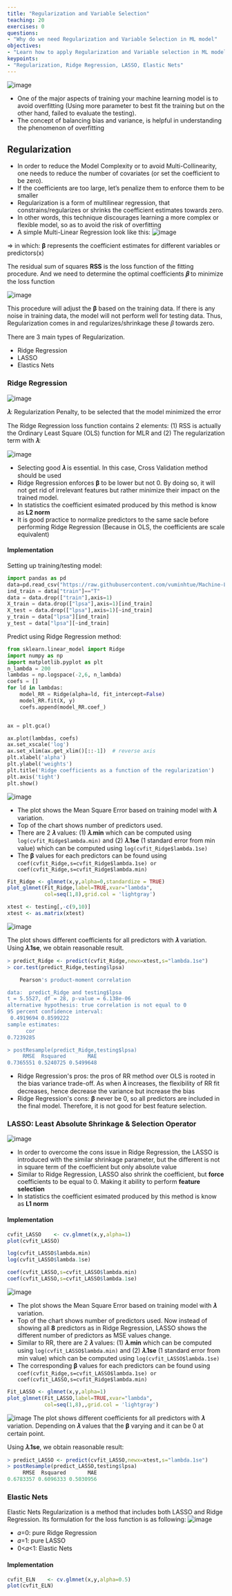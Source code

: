```yaml
---
title: "Regularization and Variable Selection"
teaching: 20
exercises: 0
questions:
- "Why do we need Regularization and Variable Selection in ML model"
objectives:
- "Learn how to apply Regularization and Variable selection in ML model"
keypoints:
- "Regularization, Ridge Regression, LASSO, Elastic Nets"
---
```

![image](https://user-images.githubusercontent.com/43855029/114340188-ff57bc80-9b24-11eb-826a-69cb444687d4.png)
- One of the major aspects of training your machine learning model is to avoid overfitting (Using more parameter to best fit the training but on the other hand, failed to evaluate the testing).
- The concept of balancing bias and variance, is helpful in understanding the phenomenon of overfitting

## Regularization
- In order to reduce the Model Complexity or to avoid Multi-Collinearity, one needs to reduce the number of covariates 
(or set the coefficient to be zero).
- If the coefficients are too large, let’s penalize them to enforce them to be smaller
- Regularization is a form of multilinear regression, that constrains/regularizes or shrinks the coefficient estimates towards zero.
- In other words, this technique discourages learning a more complex or flexible model, so as to avoid the risk of overfitting
- A simple Multi-Linear Regression look like this:
![image](https://user-images.githubusercontent.com/43855029/114416230-766d6f00-9b7e-11eb-800b-2b7a65782859.png)

=> in which: **β** represents the coefficient estimates for different variables or predictors(x)

The residual sum of squares **RSS** is the loss function of the fitting procedure.
And we need to determine the optimal coefficients **𝛽** to minimize the loss function

![image](https://user-images.githubusercontent.com/43855029/114417635-c39e1080-9b7f-11eb-8465-cbb9e0dff39e.png)

This procedure will adjust the **β** based on the training data. 
If there is any noise in training data, the model will not perform well for testing data. Thus, Regularization comes in and regularizes/shrinkage these 𝛽 towards zero.

There are 3 main types of Regularization. 
- Ridge Regression
- LASSO
- Elastics Nets

### Ridge Regression
![image](https://user-images.githubusercontent.com/43855029/114440609-58ad0380-9b98-11eb-8dd5-643428f60c31.png)

**𝜆**: Regularization Penalty, to be selected that the model minimized the error

The Ridge Regression loss function contains 2 elements: (1) RSS is actually the Ordinary Least Square (OLS) function for MLR and (2) The regularization term with **𝜆**:

![image](https://user-images.githubusercontent.com/43855029/114422155-04982400-9b84-11eb-9f87-65a3d7aec3f3.png)
- Selecting good **𝜆** is essential. In this case, Cross Validation method should be used
- Ridge Regression enforces **β** to be lower but not 0. By doing so, it will not get rid of irrelevant features but rather minimize their impact on the trained model.
- In statistics the coefficient esimated produced by this method is know as **L2 norm**
- It is good practice to normalize predictors to the same sacle before performing Ridge Regression (Because in OLS, the coefficients are scale equivalent)

#### Implementation
Setting up training/testing model:
```python
import pandas as pd
data=pd.read_csv("https://raw.githubusercontent.com/vuminhtue/Machine-Learning-Python/master/data/prostate_data.csv")
ind_train = data["train"]=="T"
data = data.drop(["train"],axis=1)
X_train = data.drop(["lpsa"],axis=1)[ind_train]
X_test = data.drop(["lpsa"],axis=1)[~ind_train]
y_train = data["lpsa"][ind_train]
y_test = data["lpsa"][~ind_train]
```
Predict using Ridge Regression method:
```python
from sklearn.linear_model import Ridge
import numpy as np
import matplotlib.pyplot as plt
n_lambda = 200
lambdas = np.logspace(-2,6, n_lambda)
coefs = []
for ld in lambdas:
    model_RR = Ridge(alpha=ld, fit_intercept=False)
    model_RR.fit(X, y)
    coefs.append(model_RR.coef_)


ax = plt.gca()

ax.plot(lambdas, coefs)
ax.set_xscale('log')
ax.set_xlim(ax.get_xlim()[::-1])  # reverse axis
plt.xlabel('alpha')
plt.ylabel('weights')
plt.title('Ridge coefficients as a function of the regularization')
plt.axis('tight')
plt.show()

```
![image](https://user-images.githubusercontent.com/43855029/114437356-70828880-9b94-11eb-9463-ca9d33b20746.png)

- The plot shows the Mean Square Error based on training model with **𝜆** variation. 
- Top of the chart shows number of predictors used.
- There are 2 **𝜆** values: (1) **𝜆.min** which can be computed using `log(cvfit_Ridge$lambda.min)` and (2) **𝜆.1se** (1 standard error from min value) which can be computed using `log(cvfit_Ridge$lambda.1se)`
- The **β** values for each predictors can be found using `coef(cvfit_Ridge,s=cvfit_Ridge$lambda.1se) or coef(cvfit_Ridge,s=cvfit_Ridge$lambda.min)`

```r
Fit_Ridge <- glmnet(x,y,alpha=0,standardize = TRUE)
plot_glmnet(Fit_Ridge,label=TRUE,xvar="lambda",
            col=seq(1,8),grid.col = 'lightgray')

xtest <- testing[,-c(9,10)]
xtest <- as.matrix(xtest)
```

![image](https://user-images.githubusercontent.com/43855029/114437734-ef77c100-9b94-11eb-94ac-df2794777c81.png)

The plot shows different coefficients for all predictors with **𝜆** variation.
Using **𝜆.1se**, we obtain reasonable result.

```r
> predict_Ridge <- predict(cvfit_Ridge,newx=xtest,s="lambda.1se")
> cor.test(predict_Ridge,testing$lpsa)

	Pearson's product-moment correlation

data:  predict_Ridge and testing$lpsa
t = 5.5527, df = 28, p-value = 6.138e-06
alternative hypothesis: true correlation is not equal to 0
95 percent confidence interval:
 0.4919694 0.8599222
sample estimates:
      cor 
0.7239285 

> postResample(predict_Ridge,testing$lpsa)
     RMSE  Rsquared       MAE 
0.7365551 0.5240725 0.5499648
```
- Ridge Regression's pros: the pros of RR method over OLS is rooted in the bias variance trade-off. As when **𝜆** increases, the flexibility of RR fit decreases, hence decrease the variance but increase the bias
- Ridge Regression's cons: **β** never be 0, so all predictors are included in the final model. Therefore, it is not good for best feature selection.

### LASSO: Least Absolute Shrinkage & Selection Operator
![image](https://user-images.githubusercontent.com/43855029/114440016-a4ab7880-9b97-11eb-8a57-b112cd78f785.png)

- In order to overcome the cons issue in Ridge Regression, the LASSO is introduced with the similar shrinkage parameter, but the different is not in square term of the coefficient but only absolute value
- Similar to Ridge Regression, LASSO also shrink the coefficient, but **force** coefficients to be equal to 0. Making it ability to perform **feature selection**
- In statistics the coefficient esimated produced by this method is know as **L1 norm**

#### Implementation 
```r
cvfit_LASSO    <- cv.glmnet(x,y,alpha=1)
plot(cvfit_LASSO)

log(cvfit_LASSO$lambda.min)
log(cvfit_LASSO$lambda.1se)

coef(cvfit_LASSO,s=cvfit_LASSO$lambda.min)
coef(cvfit_LASSO,s=cvfit_LASSO$lambda.1se)
```
![image](https://user-images.githubusercontent.com/43855029/114452867-eb549f00-9ba6-11eb-9cb4-fddb2a3d69c2.png)

- The plot shows the Mean Square Error based on training model with **𝜆** variation. 
- Top of the chart shows number of predictors used. Now instead of showing all **8** predictors as in Ridge Regression, LASSO shows the different number of predictors as MSE values change. 
- Similar to RR, there are 2 **𝜆** values: (1) **𝜆.min** which can be computed using `log(cvfit_LASSO$lambda.min)` and (2) **𝜆.1se** (1 standard error from min value) which can be computed using `log(cvfit_LASSO$lambda.1se)`
- The corresponding **β** values for each predictors can be found using `coef(cvfit_Ridge,s=cvfit_LASSO$lambda.1se) or coef(cvfit_LASSO,s=cvfit_Ridge$lambda.min) `

```r
Fit_LASSO <- glmnet(x,y,alpha=1)
plot_glmnet(Fit_LASSO,label=TRUE,xvar="lambda",
            col=seq(1,8),,grid.col = 'lightgray')
```
![image](https://user-images.githubusercontent.com/43855029/114453819-e80de300-9ba7-11eb-876c-fba761a277ef.png)
The plot shows different coefficients for all predictors with **𝜆** variation. Depending on **𝜆** values that the **β** varying and it can be 0 at certain point.

Using **𝜆.1se**, we obtain reasonable result:
```r
> predict_LASSO <- predict(cvfit_LASSO,newx=xtest,s="lambda.1se")
> postResample(predict_LASSO,testing$lpsa)
     RMSE  Rsquared       MAE 
0.6783357 0.6096333 0.5030956 
```
### Elastic Nets
Elastic Nets Regularization is a method that includes both LASSO and Ridge Regression. Its formulation for the loss function is as following:
![image](https://user-images.githubusercontent.com/43855029/114456877-615b0500-9bab-11eb-9298-028fcffc03ab.png)

- 𝛼=0: pure Ridge Regression
- 𝛼=1: pure LASSO
- 0<𝛼<1: Elastic Nets

#### Implementation 
```r
cvfit_ELN    <- cv.glmnet(x,y,alpha=0.5)
plot(cvfit_ELN)
```


